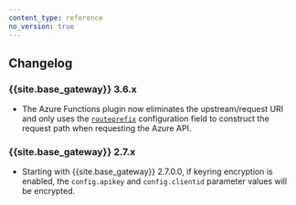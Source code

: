 ```yaml
---
content_type: reference
no_version: true
---
```


## Changelog

### {{site.base_gateway}} 3.6.x

* The Azure Functions plugin now eliminates the upstream/request URI and only uses the [`routeprefix`](/hub/kong-inc/azure-functions/configuration/#config-routeprefix) 
configuration field to construct the request path when requesting the Azure API.

### {{site.base_gateway}} 2.7.x

* Starting with {{site.base_gateway}} 2.7.0.0, if keyring encryption is enabled,
 the `config.apikey` and `config.clientid` parameter values will be encrypted.
